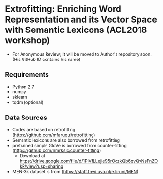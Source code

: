 # Extrofitting: Enriching Word Representation and its Vector Space with Semantic Lexicons (ACL2018 workshop)
* For Anonymous Review; It will be moved to Author's repository soon. (His GitHub ID contains his name)

## Requirements
* Python 2.7
* numpy
* sklearn
* tqdm (optional)

## Data Sources
* Codes are based on retrofitting (https://github.com/mfaruqui/retrofitting)
* Semantic lexicons are also borrowed from retrofitting
* pretrained simple GloVe is borrowed from counter-fitting (https://github.com/nmrksic/counter-fitting)
  * Download at https://drive.google.com/file/d/1PiVfLLejie95rOczkQb6qvQvNsFnZOkR/view?usp=sharing
* MEN-3k dataset is from (https://staff.fnwi.uva.nl/e.bruni/MEN)

